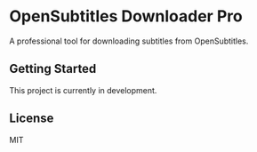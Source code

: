 # OpenSubtitles Downloader Pro

A professional tool for downloading subtitles from OpenSubtitles.

## Getting Started

This project is currently in development.

## License

MIT